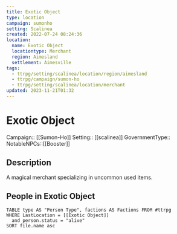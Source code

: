 ```yaml
---
title: Exotic Object
type: location
campaign: sumonho
setting: Scalinea
created: 2022-07-24 08:24:36
location:
  name: Exotic Object
  locationtype: Merchant
  region: Aimesland
  settlement: Aimesville
tags:
  - ttrpg/setting/scalinea/location/region/aimesland
  - ttrpg/campaign/sumon-ho
  - ttrpg/setting/scalinea/location/merchant
updated: 2023-11-21T01:32
---
```

# Exotic Object

Campaign:: [[Sumon-Ho]]
Setting:: [[scalinea]]
GovernmentType::
NotableNPCs::[[Booster]]

## Description

A magical merchant specializing in uncommon used items.

## People in Exotic Object

```dataview
TABLE type AS "Person Type", factions AS Factions FROM #ttrpg 
WHERE LastLocation = [[Exotic Object]]
  and person.status = "alive"
SORT file.name asc
```
